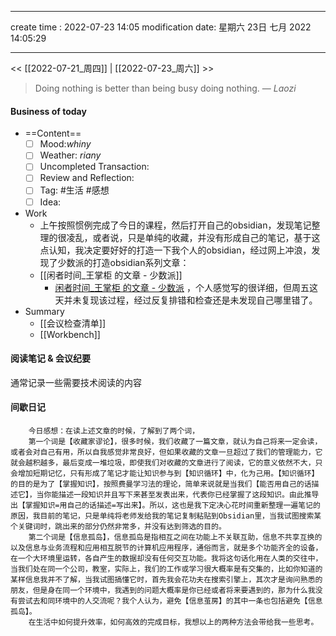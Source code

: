 
---
create time : 2022-07-23 14:05
modification date: 星期六 23日 七月 2022 14:05:29

---

<< [[2022-07-21_周四]] | [[2022-07-23_周六]] >>

> Doing nothing is better than being busy doing nothing.
> — <cite>Laozi</cite>

#### Business of today
-  ==Content==
	- [ ] Mood:*whiny*
	- [ ] Weather: *riany*
	- [ ] Uncompleted Transaction:
	- [ ] Review and Reflection:
	- [ ] Tag: #生活 #感想
	- [ ] Idea:
- Work
	- 上午按照惯例完成了今日的课程，然后打开自己的obsidian，发现笔记整理的很凌乱，或者说，只是单纯的收藏，并没有形成自己的笔记，基于这点认知，我决定要好好的打造一下我个人的obsidian，经过网上冲浪，发现了少数派的打造obsidian系列文章：
	- [[闲者时间_王掌柜 的文章 - 少数派]]
       - [闲者时间_王掌柜 的文章 - 少数派](https://sspai.com/u/5b3wva6y/posts) ，个人感觉写的很详细，但周五这天并未复现该过程，经过反复排错和检查还是未发现自己哪里错了。
- Summary
	- [[会议检查清单]]
	- [[Workbench]]
	
#### 阅读笔记 & 会议纪要
通常记录一些需要技术阅读的内容

#### 间歇日记
		今日感想：在读上述文章的时候，了解到了两个词，
		第一个词是【收藏家谬论】，很多时候，我们收藏了一篇文章，就认为自己将来一定会读，或者会对自己有用，所以自我感觉非常良好，但如果收藏的文章一旦超过了我们的管理能力，它就会越积越多，最后变成一堆垃圾，即使我们对收藏的文章进行了阅读，它的意义依然不大，只会增加短期记忆，只有形成了笔记才能让知识参与到【知识循环】中，化为己用。【知识循环】的目的是为了【掌握知识】，按照费曼学习法的理论，简单来说就是当我们【能否用自己的话描述它】，当你能描述一段知识并且写下来甚至发表出来，代表你已经掌握了这段知识。由此推导出【掌握知识=用自己的话描述=写出来】。所以，这也是我下定决心花时间重新整理一遍笔记的原因，我目前的笔记，只是单纯将老师发给我的笔记复制粘贴到Obsidian里，当我试图搜索某个关键词时，跳出来的部分仍然非常多，并没有达到筛选的目的。
		第二个词是【信息孤岛】，信息孤岛是指相互之间在功能上不关联互助，信息不共享互换的以及信息与业务流程和应用相互脱节的计算机应用程序，通俗而言，就是多个功能齐全的设备，在一个大环境里运转，各自产生的数据却没有任何交互功能。我将这句话化用在人类的交往中，当我们处在同一个公司，教室，实际上，我们的工作或学习很大概率是有交集的，比如你知道的某样信息我并不了解，当我试图搞懂它时，首先我会花功夫在搜索引擎上，其次才是询问熟悉的朋友，但是身在同一个环境中，我遇到的问题大概率是你已经或者将来要遇到的，那为什么我没有尝试去和同环境中的人交流呢？我个人认为，避免【信息茧房】的其中一条也包括避免【信息孤岛】。
		在生活中如何提升效率，如何高效的完成目标，我想以上的两种方法会带给我一些思考。

